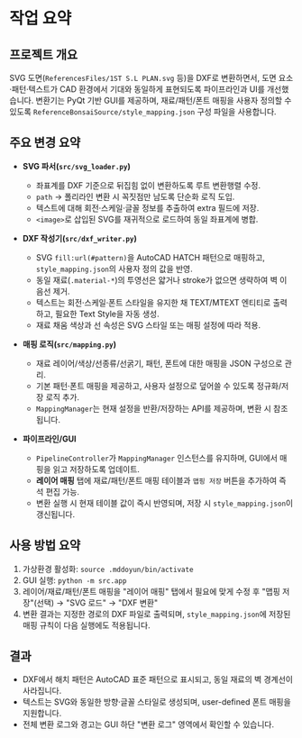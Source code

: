 # 작업 요약

## 프로젝트 개요
SVG 도면(`ReferencesFiles/1ST S.L PLAN.svg` 등)을 DXF로 변환하면서, 도면 요소·패턴·텍스트가 CAD 환경에서 기대와 동일하게 표현되도록 파이프라인과 UI를 개선했습니다. 변환기는 PyQt 기반 GUI를 제공하며, 재료/패턴/폰트 매핑을 사용자 정의할 수 있도록 `ReferenceBonsaiSource/style_mapping.json` 구성 파일을 사용합니다.

## 주요 변경 요약
- **SVG 파서(`src/svg_loader.py`)**
  - 좌표계를 DXF 기준으로 뒤집힘 없이 변환하도록 루트 변환행렬 수정.
  - `path` → 폴리라인 변환 시 꼭짓점만 남도록 단순화 로직 도입.
  - 텍스트에 대해 회전·스케일·글꼴 정보를 추출하여 extra 필드에 저장.
  - `<image>`로 삽입된 SVG를 재귀적으로 로드하여 동일 좌표계에 병합.

- **DXF 작성기(`src/dxf_writer.py`)**
  - SVG `fill:url(#pattern)`을 AutoCAD HATCH 패턴으로 매핑하고, `style_mapping.json`의 사용자 정의 값을 반영.
  - 동일 재료(`.material-*`)의 투영선은 얇거나 stroke가 없으면 생략하여 벽 이음선 제거.
  - 텍스트는 회전·스케일·폰트 스타일을 유지한 채 TEXT/MTEXT 엔티티로 출력하고, 필요한 Text Style을 자동 생성.
  - 재료 채움 색상과 선 속성은 SVG 스타일 또는 매핑 설정에 따라 적용.

- **매핑 로직(`src/mapping.py`)**
  - 재료 레이어/색상/선종류/선굵기, 패턴, 폰트에 대한 매핑을 JSON 구성으로 관리.
  - 기본 패턴·폰트 매핑을 제공하고, 사용자 설정으로 덮어쓸 수 있도록 정규화/저장 로직 추가.
  - `MappingManager`는 현재 설정을 반환/저장하는 API를 제공하며, 변환 시 참조됩니다.

- **파이프라인/GUI**
  - `PipelineController`가 `MappingManager` 인스턴스를 유지하며, GUI에서 매핑을 읽고 저장하도록 업데이트.
  - **레이어 매핑** 탭에 재료/패턴/폰트 매핑 테이블과 `맵핑 저장` 버튼을 추가하여 즉석 편집 가능.
  - 변환 실행 시 현재 테이블 값이 즉시 반영되며, 저장 시 `style_mapping.json`이 갱신됩니다.

## 사용 방법 요약
1. 가상환경 활성화: `source .mddoyun/bin/activate`
2. GUI 실행: `python -m src.app`
3. 레이어/재료/패턴/폰트 매핑을 "레이어 매핑" 탭에서 필요에 맞게 수정 후 "맵핑 저장"(선택) → "SVG 로드" → "DXF 변환"
4. 변환 결과는 지정한 경로의 DXF 파일로 출력되며, `style_mapping.json`에 저장된 매핑 규칙이 다음 실행에도 적용됩니다.

## 결과
- DXF에서 해치 패턴은 AutoCAD 표준 패턴으로 표시되고, 동일 재료의 벽 경계선이 사라집니다.
- 텍스트는 SVG와 동일한 방향·글꼴 스타일로 생성되며, user-defined 폰트 매핑을 지원합니다.
- 전체 변환 로그와 경고는 GUI 하단 "변환 로그" 영역에서 확인할 수 있습니다.
